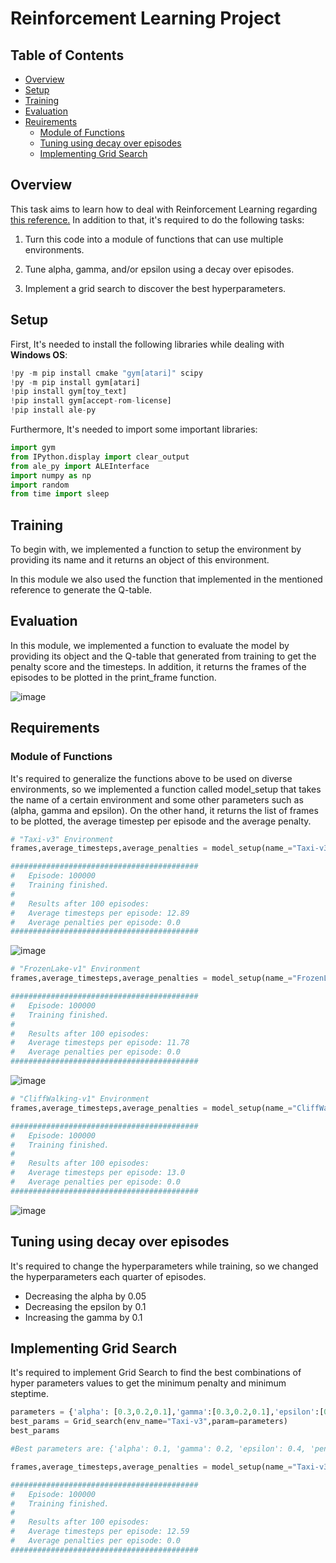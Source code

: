 # Reinforcement Learning Project
## Table of Contents
- [Overview](#Overview)
- [Setup](#Setup)
- [Training](#Training)
- [Evaluation](#Evaluation)
- [Reuirements](#Requirements)
	- [Module of Functions](#Module-of-Functions)
	- [Tuning using decay over episodes](#Tuning-using-decay-over-episodes)
	- [Implementing Grid Search](#Implementing-Grid-Search)

## Overview
This task aims to learn how to deal with Reinforcement Learning regarding [this reference.](https://www.learndatasci.com/tutorials/reinforcement-q-learning-scratch-python-openai-gym/ "this reference")
In addition to that, it's required to do the following tasks:

1) Turn this code into a module of functions that can use multiple environments.

2) Tune alpha, gamma, and/or epsilon using a decay over episodes.

3) Implement a grid search to discover the best hyperparameters.

## Setup
First, It's needed to install the following libraries while dealing with **Windows OS**:

```python
!py -m pip install cmake "gym[atari]" scipy
!py -m pip install gym[atari]
!pip install gym[toy_text]
!pip install gym[accept-rom-license]
!pip install ale-py
```
Furthermore, It's needed to import some important libraries:
```python
import gym
from IPython.display import clear_output
from ale_py import ALEInterface
import numpy as np
import random
from time import sleep
```
## Training
To begin with, we implemented a function to setup the environment by providing its name and it returns an object of this environment.


In this module we also used the function that implemented in the mentioned reference to generate the Q-table.

## Evaluation
In this module, we implemented a function to evaluate the model by providing its object and the Q-table that generated from training to get the penalty score and the timesteps.
In addition, it returns the frames of the episodes to be plotted in the print_frame function.

![image](https://drive.google.com/uc?export=view&id=1SAGJhRIubr56DsjzGAwjmUk0ufTKL-RB)

## Requirements
### Module of Functions
It's required to generalize the functions above to be used on diverse environments, so we implemented a function called model_setup that takes the name of a certain environment and some other parameters such as (alpha, gamma and epsilon). On the other hand, it returns the list of frames to be plotted, the average timestep per episode and the average penalty.
```python
# "Taxi-v3" Environment
frames,average_timesteps,average_penalties = model_setup(name_="Taxi-v3",alpha=0.1,gamma=0.6,epsilon=0.1)

##########################################
#	Episode: 100000									  
#	Training finished.										
#																 
#	Results after 100 episodes:					 
#	Average timesteps per episode: 12.89	
#	Average penalties per episode: 0.0		  
##########################################
```
![image](https://drive.google.com/uc?export=view&id=1SAGJhRIubr56DsjzGAwjmUk0ufTKL-RB)

```python
# "FrozenLake-v1" Environment
frames,average_timesteps,average_penalties = model_setup(name_="FrozenLake-v1",alpha=0.1,gamma=0.6,epsilon=0.1)

##########################################
#	Episode: 100000
#	Training finished.
#
#	Results after 100 episodes:
#	Average timesteps per episode: 11.78
#	Average penalties per episode: 0.0 
##########################################
```
![image](https://drive.google.com/uc?export=view&id=1-P6mp5yB1OZEthwey6Kknp2drFCv_0EP)

```python
# "CliffWalking-v1" Environment
frames,average_timesteps,average_penalties = model_setup(name_="CliffWalking-v0",alpha=0.1,gamma=0.6,epsilon=0.1)

##########################################
#	Episode: 100000
#	Training finished.
#
#	Results after 100 episodes:
#	Average timesteps per episode: 13.0
#	Average penalties per episode: 0.0 
##########################################
```
![image](https://drive.google.com/uc?export=view&id=1SCjhiUbozjE3I2R6bKWx9uoj2z9fsslo)

## Tuning using decay over episodes
It's required to change the hyperparameters while training, so we changed the hyperparameters each quarter of episodes.
- Decreasing the alpha by 0.05
- Decreasing the epsilon by 0.1
- Increasing the gamma by 0.1

## Implementing Grid Search
It's required to implement Grid Search to find the best combinations of hyper parameters values to get the minimum penalty and minimum steptime.
```python
parameters = {'alpha': [0.3,0.2,0.1],'gamma':[0.3,0.2,0.1],'epsilon':[0.4,0.3,0.2]}
best_params = Grid_search(env_name="Taxi-v3",param=parameters)
best_params

#Best parameters are: {'alpha': 0.1, 'gamma': 0.2, 'epsilon': 0.4, 'penalty': 0.0, 'time step': 12.49}

frames,average_timesteps,average_penalties = model_setup(name_="Taxi-v3",alpha=0.1,gamma=0.2,epsilon=0.4)

##########################################
#	Episode: 100000
#	Training finished.
#
#	Results after 100 episodes:
#	Average timesteps per episode: 12.59
#	Average penalties per episode: 0.0 
##########################################

```
